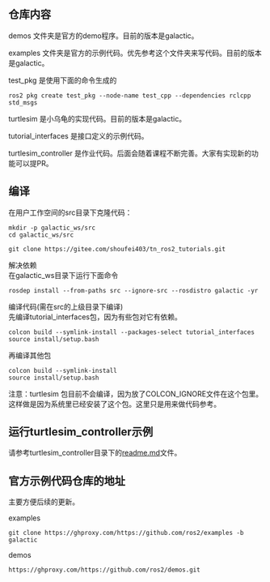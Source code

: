 ## 仓库内容

demos 文件夹是官方的demo程序。目前的版本是galactic。

examples 文件夹是官方的示例代码。优先参考这个文件夹来写代码。目前的版本是galactic。

test_pkg 是使用下面的命令生成的

```
ros2 pkg create test_pkg --node-name test_cpp --dependencies rclcpp std_msgs
```

turtlesim 是小乌龟的实现代码。目前的版本是galactic。

tutorial_interfaces 是接口定义的示例代码。

turtlesim_controller 是作业代码。后面会随着课程不断完善。大家有实现新的功能可以提PR。

## 编译

在用户工作空间的src目录下克隆代码：

```
mkdir -p galactic_ws/src
cd galactic_ws/src
```

```
git clone https://gitee.com/shoufei403/tn_ros2_tutorials.git
```
解决依赖  
在galactic_ws目录下运行下面命令
```
rosdep install --from-paths src --ignore-src --rosdistro galactic -yr
```

编译代码(需在src的上级目录下编译)  
先编译tutorial_interfaces包，因为有些包对它有依赖。

```
colcon build --symlink-install --packages-select tutorial_interfaces
source install/setup.bash
```

再编译其他包

```
colcon build --symlink-install
source install/setup.bash
```

注意：turtlesim 包目前不会编译，因为放了COLCON_IGNORE文件在这个包里。这样做是因为系统里已经安装了这个包。这里只是用来做代码参考。

## 运行turtlesim_controller示例
请参考turtlesim_controller目录下的[readme.md](turtlesim_controller/readme.md)文件。

## 官方示例代码仓库的地址

主要方便后续的更新。

examples

```
git clone https://ghproxy.com/https://github.com/ros2/examples -b galactic
```

demos

```
https://ghproxy.com/https://github.com/ros2/demos.git
```

